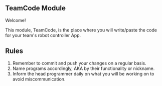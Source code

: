 ## TeamCode Module

Welcome!

This module, TeamCode, is the place where you will write/paste the code for your team's
robot controller App.

## Rules

1) Remember to commit and push your changes on a regular basis.
2) Name programs accordingly, AKA by their functionality or nickname.
3) Inform the head programmer daily on what you will be working on to avoid miscommunication.